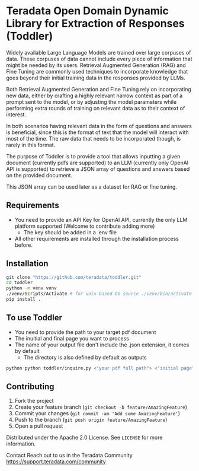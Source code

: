 # Teradata Open Domain Dynamic Library for Extraction of Responses (Toddler)

Widely available Large Language Models are trained over large corpuses of data. These corpuses of data cannot include every piece of information that might be needed by its users. Retrieval Augmented Generation (RAG) and Fine Tuning are commonly used techniques to incorporate knowledge that goes beyond their initial training data in the responses provided by LLMs.

Both Retrieval Augmented Generation and Fine Tuning rely on incorporating new data, either by  crafting a highly relevant narrow context as part of a prompt sent to the model, or by adjusting the model parameters while performing extra rounds of training on relevant data as to their context of interest.

In both scenarios having relevant data in the form of questions and answers is beneficial, since this is the format of text that the model will interact with most of the time. The raw data that needs to be incorporated though, is rarely in this format. 

The purpose of Toddler is to provide a tool that allows inputting a given document (currently pdfs are supported) to an LLM (currently only OpenAI API is supported) to retrieve a JSON array of questions and answers based on the provided document.

This JSON array can be used later as a dataset for RAG or fine tuning.

## Requirements
- You need to provide an API Key for OpenAI API, currently the only LLM platform supported (Welcome to contribute adding more)
    - The key should be added in a .env file
- All other requirements are installed through the installation process before.

## Installation

```bash
git clone "https://github.com/teradata/toddler.git"
cd toddler
python -m venv venv
./venv/Scripts/Activate # for unix based OS source ./venv/bin/activate
pip install .
```

## To use Toddler
- You need to provide the path to your target pdf document
- The inuitial and final page you want to process
- The name of your output file don't include the .json extension, it comes by default
    - The directory is also defined by default as outputs

```bash
python python toddler/inquire.py <"your pdf full path"> <"initial page"> <"final page"> <"new_output">
```
## Contributing

1. Fork the project
2. Create your feature branch (`git checkout -b feature/AmazingFeature`)
3. Commit your changes (`git commit -am 'Add some AmazingFeature'`)
4. Push to the branch (`git push origin feature/AmazingFeature`)
5. Open a pull request



Distributed under the Apache 2.0 License. See `LICENSE` for more information.

Contact
Reach out to us in the Teradata Community https://support.teradata.com/community